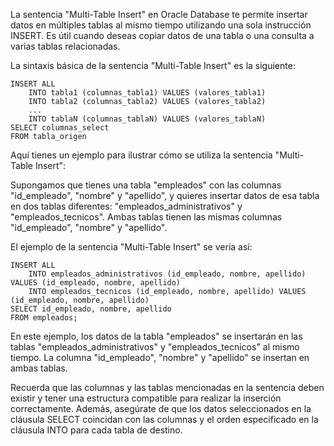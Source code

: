 La sentencia "Multi-Table Insert" en Oracle Database te permite insertar datos en múltiples tablas al mismo tiempo utilizando una sola instrucción INSERT. Es útil cuando deseas copiar datos de una tabla o una consulta a varias tablas relacionadas.

La sintaxis básica de la sentencia "Multi-Table Insert" es la siguiente:

```
INSERT ALL
    INTO tabla1 (columnas_tabla1) VALUES (valores_tabla1)
    INTO tabla2 (columnas_tabla2) VALUES (valores_tabla2)
    ...
    INTO tablaN (columnas_tablaN) VALUES (valores_tablaN)
SELECT columnas_select
FROM tabla_origen
```

Aquí tienes un ejemplo para ilustrar cómo se utiliza la sentencia "Multi-Table Insert":

Supongamos que tienes una tabla "empleados" con las columnas "id_empleado", "nombre" y "apellido", y quieres insertar datos de esa tabla en dos tablas diferentes: "empleados_administrativos" y "empleados_tecnicos". Ambas tablas tienen las mismas columnas "id_empleado", "nombre" y "apellido".

El ejemplo de la sentencia "Multi-Table Insert" se vería así:

```
INSERT ALL
    INTO empleados_administrativos (id_empleado, nombre, apellido) VALUES (id_empleado, nombre, apellido)
    INTO empleados_tecnicos (id_empleado, nombre, apellido) VALUES (id_empleado, nombre, apellido)
SELECT id_empleado, nombre, apellido
FROM empleados;
```

En este ejemplo, los datos de la tabla "empleados" se insertarán en las tablas "empleados_administrativos" y "empleados_tecnicos" al mismo tiempo. La columna "id_empleado", "nombre" y "apellido" se insertan en ambas tablas.

Recuerda que las columnas y las tablas mencionadas en la sentencia deben existir y tener una estructura compatible para realizar la inserción correctamente. Además, asegúrate de que los datos seleccionados en la cláusula SELECT coincidan con las columnas y el orden especificado en la cláusula INTO para cada tabla de destino.